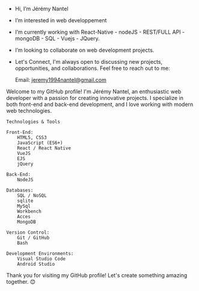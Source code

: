 -  Hi, I’m Jérémy Nantel
-  I’m interested in web developpement 
-  I’m currently working with React-Native - nodeJS - REST/FULL API - mongoDB - SQL - Vuejs - JQuery.
-  I’m looking to collaborate on web development projects.
-  Let's Connect, I'm always open to discussing new projects, opportunities, and collaborations. Feel free to reach out to me:

   Email: jeremy1994nantel@gmail.com

Welcome to my GitHub profile! I'm Jérémy Nantel, an enthusiastic web developer with a passion for creating innovative projects.
        I specialize in both front-end and back-end development, and I love working with modern web technologies.

    Technologies & Tools

    Front-End:
        HTML5, CSS3
        JavaScript (ES6+)
        React / React Native
        VueJS
        EJS
        jQuery

    Back-End:
        NodeJS

    Databases:
        SQL / NoSQL
        sqlite
        MySql
        Workbench
        Acces
        MongoDB 
        
    Version Control:
        Git / GitHub
        Bash

    Development Environments:
        Visual Studio Code
        Android Studio

 Thank you for visiting my GitHub profile! Let's create something amazing together. 😊
